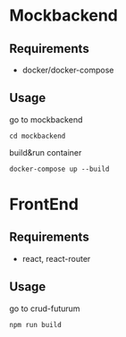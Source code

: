 # Mockbackend

## Requirements
- docker/docker-compose

## Usage


go to mockbackend
```
cd mockbackend
```

build&run container
```
docker-compose up --build
```

# FrontEnd

## Requirements
- react, react-router

## Usage


go to crud-futurum
```
npm run build
```
